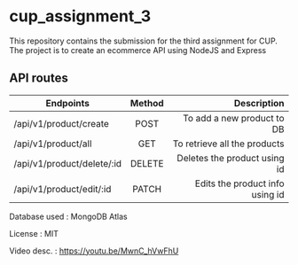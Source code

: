 # cup_assignment_3

 This repository contains the submission for the third assignment for CUP. The project is to create an ecommerce API using NodeJS and Express

## API routes

| Endpoints     | Method        | Description  |
| ------------- |:-------------:| ------------:|
|/api/v1/product/create | POST| To add a new product to DB        |
|/api/v1/product/all| GET |   To retrieve all the products        |
|/api/v1/product/delete/:id | DELETE    |    Deletes the product using id        |
|/api/v1/product/edit/:id|PATCH|Edits the product info using id |

Database used : MongoDB Atlas

License : MIT

Video desc. : https://youtu.be/MwnC_hVwFhU
